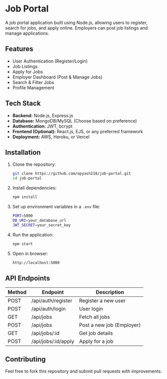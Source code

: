 # Job Portal

A job portal application built using Node.js, allowing users to register, search for jobs, and apply online. Employers can post job listings and manage applications.

## Features
- User Authentication (Register/Login)
- Job Listings
- Apply for Jobs
- Employer Dashboard (Post & Manage Jobs)
- Search & Filter Jobs
- Profile Management

## Tech Stack
- **Backend:** Node.js, Express.js
- **Database:** MongoDB/MySQL (Choose based on preference)
- **Authentication:** JWT, bcrypt
- **Frontend (Optional):** React.js, EJS, or any preferred framework
- **Deployment:** AWS, Heroku, or Vercel

## Installation

1. Clone the repository:
   ```sh
   git clone https://github.com/opyash218/job-portal.git
   cd job-portal
   ```
2. Install dependencies:
   ```sh
   npm install
   ```
3. Set up environment variables in a `.env` file:
   ```sh
   PORT=5000
   DB_URI=your_database_url
   JWT_SECRET=your_secret_key
   ```
4. Run the application:
   ```sh
   npm start
   ```
5. Open in browser:
   ```sh
   http://localhost:5000
   ```

## API Endpoints
| Method | Endpoint | Description |
|--------|---------|-------------|
| POST | /api/auth/register | Register a new user |
| POST | /api/auth/login | User login |
| GET | /api/jobs | Fetch all jobs |
| POST | /api/jobs | Post a new job (Employer) |
| GET | /api/jobs/:id | Get job details |
| POST | /api/jobs/:id/apply | Apply for a job |

## Contributing
Feel free to fork this repository and submit pull requests with improvements.



